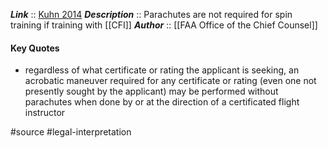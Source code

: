 ***Link***      :: [Kuhn 2014](https://www.faa.gov/about/office_org/headquarters_offices/agc/practice_areas/regulations/interpretations/Data/interps/2014/Kuhn_2014_Legal_Interpretation.pdf)
***Description***      :: Parachutes are not required for spin training if training with [[CFI]]
***Author*** :: [[FAA Office of the Chief Counsel]]

#### Key Quotes
* regardless of what certificate or rating the applicant is seeking, an acrobatic maneuver required for any certificate or rating (even one not presently sought by the applicant) may be performed without parachutes when done by or at the direction of a certificated flight instructor

#source #legal-interpretation 

